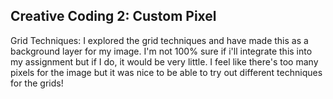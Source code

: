 ## Creative Coding 2: Custom Pixel

Grid Techniques:
I explored the grid techniques and have made this as a background layer for my image. I'm not 100% sure if i'll integrate this into my assignment but if I do, it would be very little. I feel like there's too many pixels for the image but it was nice to be able to try out different techniques for the grids!
